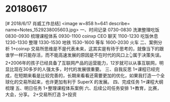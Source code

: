 # 20180617

[# 2018/6/17 肖威工作总结]
<image w=858 h=641 describe= name=Notes_1529238005603.jpg>
一、时间记录
0730-0830 洗漱整理吃饭
0830-0930 梳理课程体系
0930-1100 coinxp CEO 聊天
1100-1230 吃饭休息
1230-1330 整理
1330-1530 地铁
1530-1600 等车
1600-2030 火车
二、案例分析
1+coinxp 交易所思维是不是代表未来，这其实是有待于思考的，就像当下的跟谁学一样只能存活，而不能高速发展的原因是不在时代的风口上👆属于决策失误。
2+2006年的孩子已经具备了互联网产品的运营能力，12岁就可以从事互联网，明显比现在30多岁的人强太多，时代的发展很重要。
三、自我反思
1+课程已经完成，在短期来看是比较完善的，长期来看看还需要更加的优化，如果我打造一个全球化的交易所起来，也许更加有利于 SuperX 的发展。
四、完成任务
1+课程大纲梳理
五、明日任务
1+整理课程体系案例
六、后续公司任务安排
1+教育，比赛，大会，分享。
2+交易所打造
3+投资

